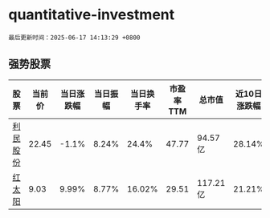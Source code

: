 # quantitative-investment

`最后更新时间：2025-06-17 14:13:29 +0800`

## 强势股票

|股票|当前价|当日涨跌幅|当日振幅|当日换手率|市盈率TTM|总市值|近10日涨跌幅|
|----|----|----|----|----|----|----|----|
|[利民股份](https://xueqiu.com/S/SZ002734)|22.45|-1.1%|8.24%|24.4%|47.77|94.57亿|28.14%|
|[红太阳](https://xueqiu.com/S/SZ000525)|9.03|9.99%|8.77%|16.02%|29.51|117.21亿|21.21%|

